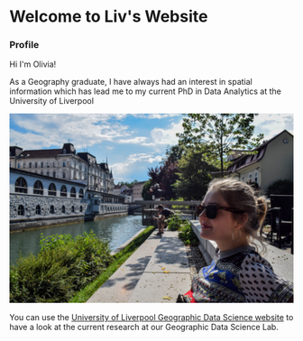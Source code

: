 # Welcome to Liv's Website

### Profile

Hi I'm Olivia! 

As a Geography graduate, I have always had an interest in spatial information which has lead me to my current PhD in Data Analytics at the University of Liverpool 


![Olivia Picture](DSC_1354-2.jpg)


You can use the [University of Liverpool Geographic Data Science website](https://www.liverpool.ac.uk/geographic-data-science/) to have a look at the current research at our Geographic Data Science Lab.



